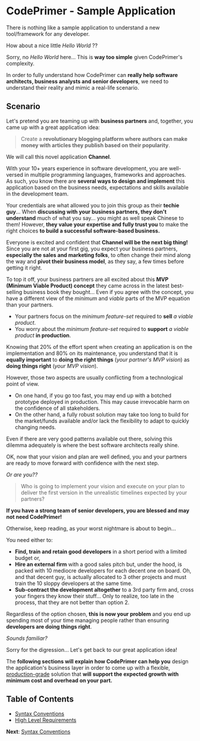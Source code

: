 # CodePrimer - Sample Application
There is nothing like a sample application to understand a new tool/framework for any developer.

How about a nice little *Hello World* ?? 

Sorry, no *Hello World* here... This is **way too simple** given CodePrimer's complexity.

In order to fully understand how CodePrimer can **really help software architects, business analysts and senior developers**, we need to understand their reality and mimic a real-life scenario.

## Scenario
Let's pretend you are teaming up with **business partners** and, together, you came up with a great application idea: 
> Create a **revolutionary blogging platform where authors can make money with articles they publish based on their popularity**. 

We will call this novel application **Channel**. 

With your 10+ years experience in software development, you are well-versed in multiple programming languages, frameworks and approaches.
As such, you know there are **several ways to design and implement** this application based on the business needs, expectations and skills available in the development team.

Your credentials are what allowed you to join this group as their **techie guy**... 
When **discussing with your business partners, they don't understand** much of what you say... you might as well speak Chinese to them! 
However, **they value your expertise and fully trust you** to make the right choices **to build a successful software-based business.**
 
Everyone is excited and confident that **Channel will be the next big thing!** 
Since you are not at your first gig, you expect your business partners, **especially the sales and marketing folks**, to often change their mind along the way and **pivot their business model**, as they say, a few times before getting it right.   

To top it off, your business partners are all excited about this **MVP (Minimum Viable Product) concept** they came across in the latest best-selling business book they bought...
Even if you agree with the concept, you have a different view of the *minimum* and *viable* parts of the MVP equation than your partners. 
 - Your partners focus on the *minimum feature-set* required to **sell** *a viable product*. 
 - You worry about the *minimum feature-set* required to **support** *a viable product* **in production**.

Knowing that 20% of the effort spent when creating an application is on the implementation and 80% on its maintenance, you understand that it is **equally important** to **doing the right things** (*your partner's MVP vision*) as **doing things right** (*your MVP vision*).

However, those two aspects are usually conflicting from a technological point of view.
 - On one hand, if you go too fast, you may end up with a botched prototype deployed in production. This may cause irrevocable harm on the confidence of all stakeholders.
 - On the other hand, a fully robust solution may take too long to build for the market/funds available and/or lack the flexibility to adapt to quickly changing needs.

Even if there are very good patterns available out there, solving this dilemma adequately is where the best software architects really shine. 
 
OK, now that your vision and plan are well defined, you and your partners are ready to move forward with confidence with the next step. 

*Or are you??*

> Who is going to implement your vision and execute on your plan to deliver the first version in the unrealistic timelines expected by your partners?

**If you have a strong team of senior developers, you are blessed and may not need CodePrimer!** 

Otherwise, keep reading, as your worst nightmare is about to begin...

You need either to:
 - **Find, train and retain good developers** in a short period with a limited budget or,
 - **Hire an external firm** with a good sales pitch but, under the hood, is packed with 10 mediocre developers for each decent one on board. Oh, and that decent guy, is actually allocated to 3 other projects and must train the 10 sloppy developers at the same time.
 - **Sub-contract the development altogether** to a 3rd party firm and, cross your fingers they know their stuff... Only to realize, too late in the process, that they are not better than option 2.  

Regardless of the option chosen, **this is now your problem** and you end up spending most of your time managing people rather than ensuring **developers are doing things right**.

*Sounds familiar?*

Sorry for the digression... Let's get back to our great application idea!

The **following sections will explain how CodePrimer can help you** design the application's business layer in order to come up with a flexible, [production-grade](../ProductionGrade.ml) solution that **will support the expected growth with minimum cost and overhead on your part.**

## Table of Contents
 - [Syntax Conventions](Syntax.md)
 - [High Level Requirements](Requirements.md)
 
 
**Next**: [Syntax Conventions](Syntax.md)
